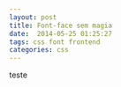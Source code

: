 ```yaml
---
layout: post
title: Font-face sem magia
date:  2014-05-25 01:25:27
tags: css font frontend
categories: css
---
```



teste

